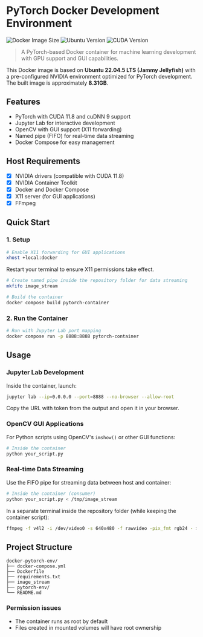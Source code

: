 # PyTorch Docker Development Environment

![Docker Image Size](https://img.shields.io/badge/Image%20Size-8.31GB-blue?)
![Ubuntu Version](https://img.shields.io/badge/Ubuntu-22.04.5%20LTS-orange?)
![CUDA Version](https://img.shields.io/badge/CUDA-11.8-76B900?)

> A PyTorch-based Docker container for machine learning development with GPU support and GUI capabilities.

This Docker image is based on **Ubuntu 22.04.5 LTS (Jammy Jellyfish)** with a pre-configured NVIDIA environment optimized for PyTorch development. The built image is approximately **8.31GB**.

## Features
- PyTorch with CUDA 11.8 and cuDNN 9 support
- Jupyter Lab for interactive development
- OpenCV with GUI support (X11 forwarding)
- Named pipe (FIFO) for real-time data streaming
- Docker Compose for easy management

## Host Requirements
- [x] NVIDIA drivers (compatible with CUDA 11.8)
- [x] NVIDIA Container Toolkit
- [x] Docker and Docker Compose
- [x] X11 server (for GUI applications)
- [x] FFmpeg

## Quick Start

### 1. Setup
```bash
# Enable X11 forwarding for GUI applications
xhost +local:docker
```
Restart your terminal to ensure X11 permissions take effect.

```bash
# Create named pipe inside the repository folder for data streaming
mkfifo image_stream

# Build the container
docker compose build pytorch-container
```

### 2. Run the Container
```bash
# Run with Jupyter Lab port mapping
docker compose run -p 8888:8888 pytorch-container
```

## Usage

### Jupyter Lab Development
Inside the container, launch:
```bash
jupyter lab --ip=0.0.0.0 --port=8888 --no-browser --allow-root
```
Copy the URL with token from the output and open it in your browser.

### OpenCV GUI Applications
For Python scripts using OpenCV's `imshow()` or other GUI functions:
```bash
# Inside the container
python your_script.py
```

### Real-time Data Streaming
Use the FIFO pipe for streaming data between host and container:
```bash
# Inside the container (consumer)
python your_script.py < /tmp/image_stream
```
In a separate terminal inside the repository folder (while keeping the container script):
```bash
ffmpeg -f v4l2 -i /dev/video0 -s 640x480 -f rawvideo -pix_fmt rgb24 - > image_stream
```

## Project Structure
```
docker-pytorch-env/
├── docker-compose.yml
├── Dockerfile
├── requirements.txt
├── image_stream         
├── pytorch-env/       
└── README.md
```

### Permission issues
- The container runs as root by default
- Files created in mounted volumes will have root ownership
